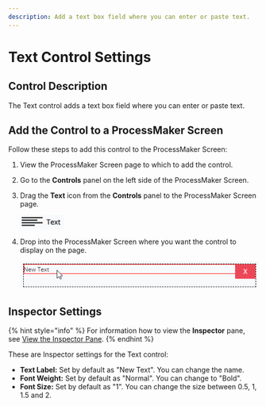 ```yaml
---
description: Add a text box field where you can enter or paste text.
---
```


# Text Control Settings

## Control Description

The Text control adds a text box field where you can enter or paste text.

## Add the Control to a ProcessMaker Screen

Follow these steps to add this control to the ProcessMaker Screen:

1. View the ProcessMaker Screen page to which to add the control.
2. Go to the **Controls** panel on the left side of the ProcessMaker Screen.
3. Drag the **Text** icon from the **Controls** panel to the ProcessMaker Screen page. 

   ![](../../../../.gitbook/assets/screensbuildercontroldescriptionandinspectorsettingstext-control-settings.png)

4. Drop into the ProcessMaker Screen where you want the control to display on the page.  

   ![](../../../../.gitbook/assets/screensbuildercontroldescriptionandinspectorsettingstext-control-settings2.png)

## Inspector Settings

{% hint style="info" %}
For information how to view the **Inspector** pane, see [View the Inspector Pane](../view-the-inspector-pane.md).
{% endhint %}

These are Inspector settings for the Text control:

* **Text Label:** Set by default as "New Text". You can change the name.
* **Font Weight:** Set by default as "Normal". You can change to "Bold".
* **Font Size:** Set by default as "1". You can change the size between 0.5, 1, 1.5 and 2.




